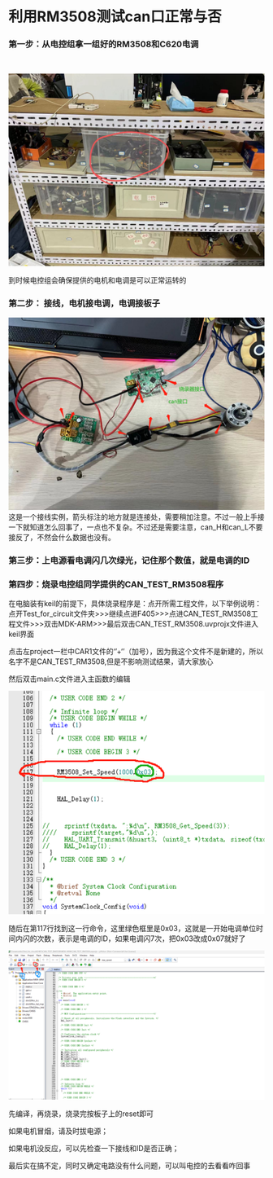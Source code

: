 # 利用RM3508测试can口正常与否

### 第一步：从电控组拿一组好的RM3508和C620电调

​					

![](pic_for_md\1.jpg)

到时候电控组会确保提供的电机和电调是可以正常运转的

### 第二步： 接线，电机接电调，电调接板子

![](pic_for_md\2.png)这是一个接线实例，箭头标注的地方就是连接处，需要稍加注意。不过一般上手接一下就知道怎么回事了，一点也不复杂。不过还是需要注意，can_H和can_L不要接反了，不然会什么数据也没有。

### 第三步：上电源看电调闪几次绿光，记住那个数值，就是电调的ID

### 第四步：烧录电控组同学提供的CAN_TEST_RM3508程序

在电脑装有keil的前提下，具体烧录程序是：点开所需工程文件，以下举例说明：点开Test_for_circuit文件夹>>>继续点进F405>>>点进CAN_TEST_RM3508工程文件>>>双击MDK-ARM>>>最后双击CAN_TEST_RM3508.uvprojx文件进入keil界面

点击左project一栏中CAR1文件的‘’+‘’（加号），因为我这个文件不是新建的，所以名字不是CAN_TEST_RM3508,但是不影响测试结果，请大家放心

然后双击main.c文件进入主函数的编辑

![](pic_for_md\3.png)



随后在第117行找到这一行命令，这里绿色框里是0x03，这就是一开始电调单位时间内闪的次数，表示是电调的ID，如果电调闪7次，把0x03改成0x07就好了

![](pic_for_md\4.png)

先编译，再烧录，烧录完按板子上的reset即可

如果电机冒烟，请及时拔电源；

如果电机没反应，可以先检查一下接线和ID是否正确；

最后实在搞不定，同时又确定电路没有什么问题，可以叫电控的去看看咋回事